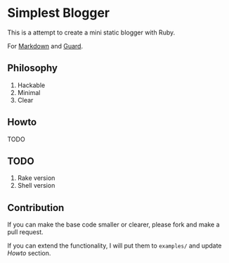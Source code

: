 Simplest Blogger
================

This is a attempt to create a mini static blogger with Ruby.

For [Markdown](http://daringfireball.net/projects/markdown/) and [Guard](https://github.com/guard/guard).

## Philosophy

1. Hackable
2. Minimal
3. Clear

## Howto

TODO

## TODO

1. Rake version
2. Shell version

## Contribution

If you can make the base code smaller or clearer, please fork and make a pull request.

If you can extend the functionality, I will put them to `examples/` and update *Howto* section.
